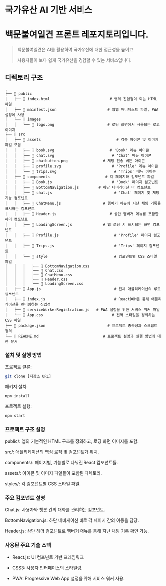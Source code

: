 # 국가유산 AI 기반 서비스 
# 백문불여일견 프론트 레포지토리입니다.

>백문불여일견은 AI를 활용하여 국가유산에 대한 접근성을 높이고
>
>사용자들이 보다 쉽게 국가유산을 경험할 수 있는 서비스입니다.
>
## 디렉토리 구조

    .
    ├── 📂 public                   
    │   ├── 📄 index.html                           # 앱의 진입점이 되는 HTML 파일
    │   ├── 📄 mainfest.json                       # 웹앱 매니페스트 파일, PWA 설정에 사용
    │   └── 📂 images   
    │   │   └── 📄 logo.png                        # 로딩 화면에서 사용되는 로고 이미지
    ├── 📂 src              
    │   ├── 📂 assets                                  # 각종 아이콘 및 이미지 파일 모음
    │   │   ├── 📄 book.svg                         # 'Book' 메뉴 아이콘     
    │   │   ├── 📄 chat.svg                          # 'Chat' 메뉴 아이콘   
    │   │   ├── 📄 chatbutton.png                # 채팅 전송 버튼 아이콘             
    │   │   ├── 📄 profile.svg                       # 'Profile' 메뉴 아이콘     
    │   │   └── 📄 trips.svg                          # 'Trips' 메뉴 아이콘   
    │   ├── 📂 components                         # 각 페이지와 컴포넌트 파일    
    │   │   ├── 📄 Book.js                           # 'Book' 페이지 컴포넌트   
    │   │   ├── 📄 BottomNavigation.js         # 하단 네비게이션 바 컴포넌트                  
    │   │   ├── 📄 chat.js                            # 'Chat' 페이지 및 채팅 기능 컴포넌트
    │   │   ├── 📄 ChatMenu.js                   # 햄버거 메뉴에 지난 채팅 기록을 표시하는 컴포넌트          
    │   │   ├── 📄 Header.js                        # 상단 햄버거 메뉴를 포함한 헤더 컴포넌트      
    │   │   ├── 📄 LoadingScreen.js              # 앱 로딩 시 표시되는 화면 컴포넌트               
    │   │   ├── 📄 Profile.js                         # 'Profile' 페이지 컴포넌트    
    │   │   ├── 📄 Trips.js                           # 'Trips' 페이지 컴포넌트 
    │   │   └── 📂 style                              # 컴포넌트별 CSS 스타일 파일
    │   │   │   ├── 📄 BottomNavigation.css                             
    │   │   │   ├── 📄 Chat.css                             
    │   │   │   ├── 📄 ChatMenu.css                             
    │   │   │   ├── 📄 Header.css                             
    │   │   │   └── 📄 LoadingScreen.css                             
    │   ├── 📄 App.js                                 # 전체 애플리케이션의 루트 컴포넌트
    │   ├── 📄 index.js                               # ReactDOM을 통해 애플리케이션을 렌더링하는 진입점
    │   ├── 📄 serviceWorkerRegistration.js   # PWA 설정을 위한 서비스 워커 파일                           
    │   └── 📄 App.css                               # 전역 스타일을 정의하는 CSS 파일
    ├── 📄 package.json                            # 프로젝트 종속성과 스크립트 정의 
    └── 📄 README.md                             # 프로젝트 설명과 실행 방법에 대한 문서  

### 설치 및 실행 방법

프로젝트 클론:
```bash
git clone [저장소 URL]
```

패키지 설치:
```bash
npm install
```

프로젝트 실행:
```bash
npm start
```

### 프로젝트 구조 설명

public/: 앱의 기본적인 HTML 구조를 정의하고, 로딩 화면 이미지를 포함.

src/: 애플리케이션의 핵심 로직 및 컴포넌트가 위치.

components/: 페이지별, 기능별로 나눠진 React 컴포넌트들.

assets/: 아이콘 및 이미지 파일들이 포함된 디렉토리.

styles/: 각 컴포넌트별 CSS 스타일 파일.

### 주요 컴포넌트 설명

Chat.js: 사용자와 챗봇 간의 대화를 관리하는 컴포넌트.

BottomNavigation.js: 하단 네비게이션 바로 각 페이지 간의 이동을 담당.

Header.js: 상단 헤더 컴포넌트로 햄버거 메뉴를 통해 지난 채팅 기록 확인 가능.

### 사용된 주요 기술 스택

- React.js: UI 컴포넌트 기반 프레임워크.

- CSS3: 사용자 인터페이스의 스타일링.

- PWA: Progressive Web App 설정을 위해 서비스 워커 사용.

